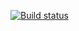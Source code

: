 [![Build status](https://ci.appveyor.com/api/projects/status/gm2a40yutcttxur0?svg=true)](https://ci.appveyor.com/project/anggri29/ibank)
